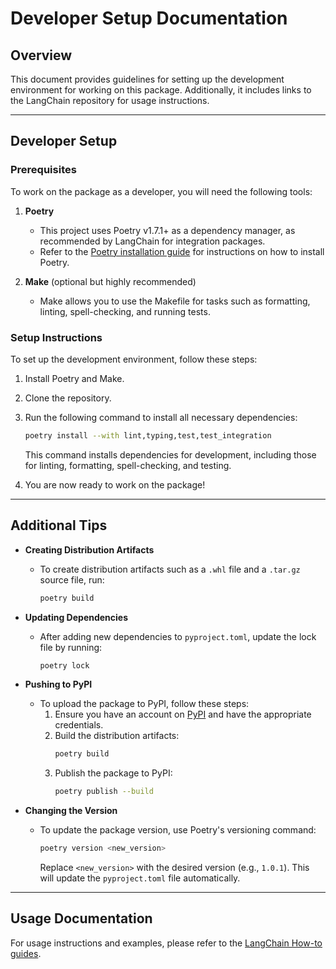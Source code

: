 # Developer Setup Documentation

## Overview
This document provides guidelines for setting up the development environment for working on this package. Additionally, it includes links to the LangChain repository for usage instructions.

---

## Developer Setup

### Prerequisites
To work on the package as a developer, you will need the following tools:

1. **Poetry**
   - This project uses Poetry v1.7.1+ as a dependency manager, as recommended by LangChain for integration packages.
   - Refer to the [Poetry installation guide](https://python-poetry.org/docs/#installation) for instructions on how to install Poetry.

2. **Make** (optional but highly recommended)
   - Make allows you to use the Makefile for tasks such as formatting, linting, spell-checking, and running tests.

### Setup Instructions

To set up the development environment, follow these steps:

1. Install Poetry and Make.
2. Clone the repository.
3. Run the following command to install all necessary dependencies:

   ```bash
   poetry install --with lint,typing,test,test_integration
   ```

   This command installs dependencies for development, including those for linting, formatting, spell-checking, and testing.

4. You are now ready to work on the package!

---

## Additional Tips

- **Creating Distribution Artifacts**
  - To create distribution artifacts such as a `.whl` file and a `.tar.gz` source file, run:

    ```bash
    poetry build
    ```

- **Updating Dependencies**
  - After adding new dependencies to `pyproject.toml`, update the lock file by running:

    ```bash
    poetry lock
    ```

- **Pushing to PyPI**
  - To upload the package to PyPI, follow these steps:
    1. Ensure you have an account on [PyPI](https://pypi.org/) and have the appropriate credentials.
    2. Build the distribution artifacts:
       ```bash
       poetry build
       ```
    3. Publish the package to PyPI:
       ```bash
       poetry publish --build
       ```

- **Changing the Version**
  - To update the package version, use Poetry's versioning command:
    ```bash
    poetry version <new_version>
    ```
    Replace `<new_version>` with the desired version (e.g., `1.0.1`). This will update the `pyproject.toml` file automatically.

---

## Usage Documentation
For usage instructions and examples, please refer to the [LangChain How-to guides](https://python.langchain.com/docs/how_to/).

